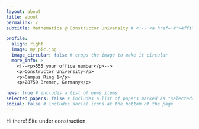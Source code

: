 ```yaml
---
layout: about
title: about
permalink: /
subtitle: Mathematics @ Constructor University # <!-- <a href='#'>Affiliations</a>. -- Address. Contacts. Moto. Etc.-->

profile:
  align: right
  image: my_pic.jpg
  image_circular: false # crops the image to make it circular
  more_info: >
    <!--<p>555 your office number</p>-->
    <p>Constructor University</p>
    <p>Campus Ring 1</p>
    <p>28759 Bremen, Germany</p>

news: true # includes a list of news items
selected_papers: false # includes a list of papers marked as "selected={true}"
social: false # includes social icons at the bottom of the page
---
```


Hi there! Site under construction.

<!--
I am in the research group of Professor Lisa Berger, working on Dessins D'enfants & Complete regular maps.








a few technical nice remark introduction words about yourself

hard working, learns easily, dedicated, and light-hearted

has many interests. does math problems research bcs its fun, does teaching bcs its meaningful (check out my statement), and does project management, finance, coding, etc.. because it's practical

learns very fastly. 





In my free time, I like football, chess, and read books,  or play .

cycle and play football. 


zawed bardo multi-faceted

-->












<!--
tasks and questions:
- how do i get indexed?
- set up google analytics to see the site viewers for fun?
- is there an option to contact me through the website?
- blog about math club topics lol. so latex guide how-to-use and writing proofs and some other things i need to remember 
-->




<!-- 

 [subreddit](http://reddit.com). You can put a p
 
 Write your biography here. Tell the world about yourself. Link to your favoriteicture in, too. The code is already in, just name your picture `prof_pic.jpg` and put it in the `img/` folder.

Put your address / P.O. box / other info right below your picture. You can also disable any of these elements by editing `profile` property of the YAML header of your `_pages/about.md`. Edit `_bibliography/papers.bib` and Jekyll will render your [publications page](/al-folio/publications/) automatically.

Link to your social media connections, too. This theme is set up to use [Font Awesome icons](https://fontawesome.com/) and [Academicons](https://jpswalsh.github.io/academicons/), like the ones below. Add your Facebook, Twitter, LinkedIn, Google Scholar, or just disable all of them. -->
